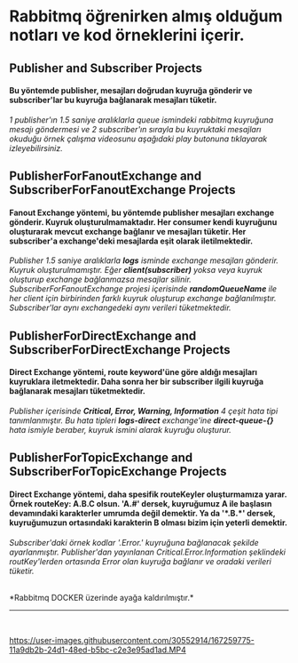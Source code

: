 <h1>Rabbitmq öğrenirken almış olduğum notları ve kod örneklerini içerir.</h1>

<h2>Publisher and Subscriber Projects</h2>
<p>
   <h4>Bu yöntemde publisher, mesajları doğrudan kuyruğa gönderir ve subscriber'lar bu kuyruğa bağlanarak mesajları tüketir.</h4>
      
   <i>1 publisher'ın 1.5 saniye aralıklarla queue ismindeki rabbitmq kuyruğuna mesajı göndermesi ve 2 subscriber'ın sırayla bu kuyruktaki mesajları okuduğu örnek çalışma videosunu aşağıdaki play butonuna tıklayarak izleyebilirsiniz.</i>
</p>

<h2>PublisherForFanoutExchange and SubscriberForFanoutExchange Projects</h2>
<p>
   <h4>Fanout Exchange yöntemi, bu yöntemde publisher mesajları exchange gönderir. Kuyruk oluşturulmamaktadır. Her consumer kendi kuyruğunu oluşturarak mevcut exchange bağlanır ve mesajları tüketir. Her subscriber'a exchange'deki mesajlarda eşit olarak iletilmektedir.</h4>
  
  <i>Publisher 1.5 saniye aralıklarla <b>logs</b> isminde exchange mesajları gönderir. Kuyruk oluşturulmamıştır. Eğer <b>client(subscriber)</b> yoksa veya kuyruk oluşturup exchange bağlanmazsa mesajlar silinir. SubscriberForFanoutExchange projesi içerisinde <b>randomQueueName</b> ile her client için birbirinden farklı kuyruk oluşturup exchange bağlanılmıştır. Subscriber'lar aynı exchangedeki aynı verileri tüketmektedir.</i>
</p>

<h2>PublisherForDirectExchange and SubscriberForDirectExchange Projects</h2>
<p>
  <h4>Direct Exchange yöntemi, route keyword'üne göre aldığı mesajları kuyruklara iletmektedir. Daha sonra her bir subscriber ilgili kuyruğa bağlanarak mesajları tüketmektedir.</h4>
  
  <i>Publisher içerisinde <b>Critical, Error, Warning, Information</b> 4 çeşit hata tipi tanımlanmıştır. Bu hata tipleri <b>logs-direct</b> exchange'ine <b>direct-queue-{}</b> hata ismiyle beraber, kuyruk ismini alarak kuyruğu oluşturur.</i>
</p>

<h2>PublisherForTopicExchange and SubscriberForTopicExchange Projects</h2>
<p>
  <h4>Direct Exchange yöntemi, daha spesifik routeKeyler oluşturmamıza yarar. Örnek routeKey: A.B.C olsun. 'A.#' dersek, kuyruğumuz A ile başlasın devamındaki karakterler umrumda değil demektir. Ya da '*.B.*' dersek, kuyruğumuzun ortasındaki karakterin B olması bizim için yeterli demektir.</h4>
  
  <i>Subscriber'daki örnek kodlar '*.Error.*' kuyruğuna bağlanacak şekilde ayarlanmıştır. Publisher'dan yayınlanan Critical.Error.Information şeklindeki routKey'lerden ortasında Error olan kuyruğa bağlanır ve oradaki verileri tüketir.</i>
</p>


<br/>
*Rabbitmq DOCKER üzerinde ayağa kaldırılmıştır.*

<hr/>
<br/>

https://user-images.githubusercontent.com/30552914/167259775-11a9db2b-24d1-48ed-b5bc-c2e3e95ad1ad.MP4
